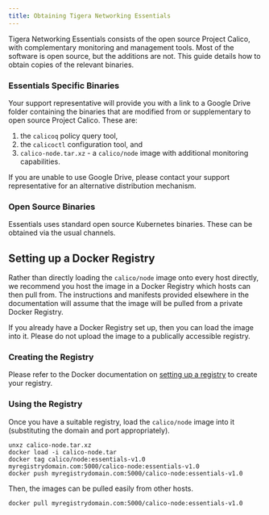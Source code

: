 ```yaml
---
title: Obtaining Tigera Networking Essentials
---
```


Tigera Networking Essentials consists of the open source Project Calico, with
complementary monitoring and management tools.  Most of the software is open
source, but the additions are not.  This guide details how to obtain copies of
the relevant binaries.

### Essentials Specific Binaries

Your support representative will provide you with a link to a Google Drive folder
containing the binaries that are modified from or supplementary to open source
Project Calico.  These are:

1. the `calicoq` policy query tool,
2. the `calicoctl` configuration tool, and
2. `calico-node.tar.xz` - a `calico/node` image with additional monitoring capabilities.

If you are unable to use Google Drive, please contact your support representative
for an alternative distribution mechanism.

### Open Source Binaries

Essentials uses standard open source Kubernetes binaries.  These
can be obtained via the usual channels.

## Setting up a Docker Registry

Rather than directly loading the `calico/node` image onto every host directly,
we recommend you host the image in a Docker Registry which hosts can then pull
from.  The instructions and manifests provided elsewhere in the documentation 
will assume that the image will be pulled from a private Docker Registry.

If you already have a Docker Registry set up, then you can load the image into it.
Please do not upload the image to a publically accessible registry.

### Creating the Registry

Please refer to the Docker documentation on [setting up a registry](https://docs.docker.com/registry/deploying/#running-a-domain-registry)
to create your registry.

### Using the Registry

Once you have a suitable registry, load the `calico/node` image into it (substituting
the domain and port appropriately).
```
unxz calico-node.tar.xz
docker load -i calico-node.tar
docker tag calico/node:essentials-v1.0 myregistrydomain.com:5000/calico-node:essentials-v1.0
docker push myregistrydomain.com:5000/calico-node:essentials-v1.0
```

Then, the images can be pulled easily from other hosts.
```
docker pull myregistrydomain.com:5000/calico-node:essentials-v1.0
```
